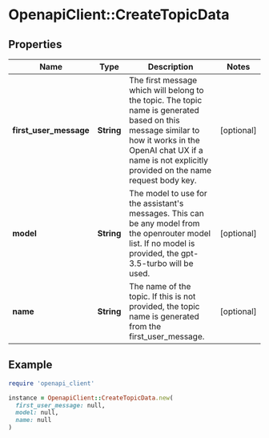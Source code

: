 # OpenapiClient::CreateTopicData

## Properties

| Name | Type | Description | Notes |
| ---- | ---- | ----------- | ----- |
| **first_user_message** | **String** | The first message which will belong to the topic. The topic name is generated based on this message similar to how it works in the OpenAI chat UX if a name is not explicitly provided on the name request body key. | [optional] |
| **model** | **String** | The model to use for the assistant&#39;s messages. This can be any model from the openrouter model list. If no model is provided, the gpt-3.5-turbo will be used. | [optional] |
| **name** | **String** | The name of the topic. If this is not provided, the topic name is generated from the first_user_message. | [optional] |

## Example

```ruby
require 'openapi_client'

instance = OpenapiClient::CreateTopicData.new(
  first_user_message: null,
  model: null,
  name: null
)
```

